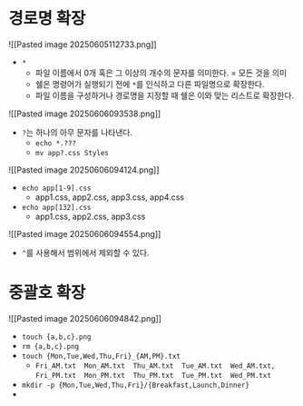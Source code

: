 # 경로명 확장
![[Pasted image 20250605112733.png]]
- `*`
	- 파일 이름에서 0개 혹은 그 이상의 개수의 문자를 의미한다. = 모든 것을 의미
	- 쉘은 명령어가 실행되기 전에 `*`를 인식하고 다른 파일명으로 확장한다.
	- 파일 이름을 구성하거나 경로명을 지정할 때 쉘은 이와 맞는 리스트로 확장한다.

![[Pasted image 20250606093538.png]]
- `?`는 하나의 아무 문자를 나타낸다.
	- `echo *.???`
	- `mv app?.css Styles`

![[Pasted image 20250606094124.png]]
- `echo app[1-9].css`
	- app1.css, app2.css, app3.css, app4.css
- `echo app[132].css`
	- app1.css, app2.css, app3.css

![[Pasted image 20250606094554.png]]
- `^`를 사용해서 범위에서 제외할 수 있다.


# 중괄호 확장

![[Pasted image 20250606094842.png]]

- `touch {a,b,c}.png`
- `rm {a,b,c}.png`
- `touch {Mon,Tue,Wed,Thu,Fri}_{AM,PM}.txt`
	- `Fri_AM.txt  Mon_AM.txt  Thu_AM.txt  Tue_AM.txt  Wed_AM.txt,`
	  `Fri_PM.txt  Mon_PM.txt  Thu_PM.txt  Tue_PM.txt  Wed_PM.txt`
- `mkdir -p {Mon,Tue,Wed,Thu,Fri}/{Breakfast,Launch,Dinner}`
- 